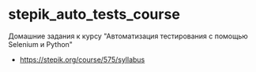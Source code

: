 # stepik_auto_tests_course
Домашние задания к курсу "Автоматизация тестирования с помощью Selenium и Python"

* https://stepik.org/course/575/syllabus
